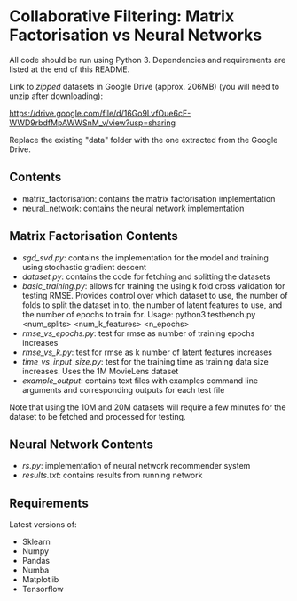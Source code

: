 # Collaborative Filtering: Matrix Factorisation vs Neural Networks

All code should be run using Python 3. Dependencies and requirements are listed at the end of this README.

Link to *zipped* datasets in Google Drive (approx. 206MB) (you will need to unzip after downloading):

https://drive.google.com/file/d/16Go9LvfOue6cF-WWD9rbdfMpAWWSnM_v/view?usp=sharing

Replace the existing "data" folder with the one extracted from the Google Drive.

## Contents

* matrix_factorisation: contains the matrix factorisation implementation
* neural_network: contains the neural network implementation

## Matrix Factorisation Contents

* *sgd_svd.py*: contains the implementation for the model and training using stochastic gradient descent
* *dataset.py*: contains the code for fetching and splitting the datasets
* *basic_training.py*: allows for training the using k fold cross validation for testing RMSE. Provides control over which dataset to use, the number of folds to split the dataset in to, the number of latent features to use, and the number of epochs to train for. Usage: python3 testbench.py <dataset> <num_splits> <num_k_features> <n_epochs>
* *rmse_vs_epochs.py*: test for rmse as number of training epochs increases
* *rmse_vs_k.py*: test for rmse as k number of latent features increases
* *time_vs_input_size.py*: test for the training time as training data size increases. Uses the 1M MovieLens dataset
* *example_output*: contains text files with examples command line arguments and corresponding outputs for each test file

Note that using the 10M and 20M datasets will require a few minutes for the dataset to be fetched and processed for testing.

## Neural Network Contents

* *rs.py*: implementation of neural network recommender system
* *results.txt*: contains results from running network

## Requirements

Latest versions of:
* Sklearn
* Numpy
* Pandas
* Numba
* Matplotlib
* Tensorflow
